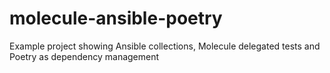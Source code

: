 # molecule-ansible-poetry
Example project showing Ansible collections, Molecule delegated tests and Poetry as dependency management
